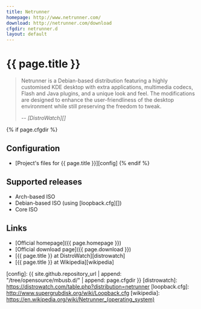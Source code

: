 ```yaml
---
title: Netrunner
homepage: http://www.netrunner.com/
download: http://netrunner.com/download
cfgdir: netrunner.d
layout: default
---
```


# {{ page.title }}

> Netrunner is a Debian-based distribution featuring a highly customised KDE
> desktop with extra applications, multimedia codecs, Flash and Java plugins,
> and a unique look and feel. The modifications are designed to enhance the
> user-friendliness of the desktop environment while still preserving the
> freedom to tweak.
>
> -- <cite markdown="1">[DistroWatch][]</cite>


{% if page.cfgdir %}
## Configuration

- [Project's files for {{ page.title }}][config]
{% endif %}


## Supported releases

- Arch-based ISO
- Debian-based ISO (using [loopback.cfg][])
- Core ISO


## Links

- [Official homepage]({{ page.homepage }})
- [Official download page]({{ page.download }})
- [{{ page.title }} at DistroWatch][distrowatch]
- [{{ page.title }} at Wikipedia][wikipedia]


[config]: {{ site.github.repository_url | append: "/tree/opensource/mbusb.d/" | append: page.cfgdir }}
[distrowatch]: https://distrowatch.com/table.php?distribution=netrunner
[loopback.cfg]: http://www.supergrubdisk.org/wiki/Loopback.cfg
[wikipedia]: https://en.wikipedia.org/wiki/Netrunner_(operating_system)
